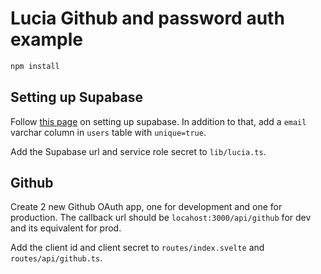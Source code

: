 # Lucia Github and password auth example

```bash
npm install
```

## Setting up Supabase

Follow [this page](https://lucia-sveltekit.vercel.app/adapters/supabase) on setting up supabase. In addition to that, add a `email` varchar column in `users` table with `unique=true`.

Add the Supabase url and service role secret to `lib/lucia.ts`.

## Github

Create 2 new Github OAuth app, one for development and one for production. The callback url should be `locahost:3000/api/github` for dev and its equivalent for prod.

Add the client id and client secret to `routes/index.svelte` and `routes/api/github.ts`.
